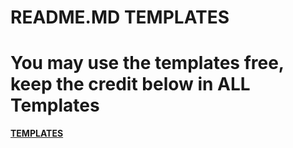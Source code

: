 # README.MD TEMPLATES

# You may use the templates free, keep the credit below in <b> ALL <b> Templates
[TEMPLATES](https://github.com/RossMdevs/README.MDTEMPLATES/tree/master/temp)
